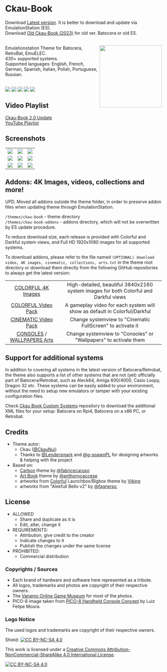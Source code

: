 # Ckau-Book

Download [Latest version](https://github.com/CkauNui/ckau-book/archive/refs/heads/master.zip). It is better to download and update via EmulationStation (ES).<br/>
Download [Old Ckau-Book (2023)](https://drive.google.com/file/d/1GOpP9HHNuaKdBdOTzB6GAZoH8uRjj6cm/view?usp=sharing) for old ver. Batocera or old ES.<br/><br/>
<p>
<img align="right" width="200px" src="https://i.imgur.com/eCZPBDE.png">
Emulationstation Theme for Batocera, RetroBat, EmuELEC.<br/>
430+ supported systems.<br/>
Supported languages: English, French, German, Spanish, Italian, Polish, Portuguese, Russian.
<br/>
<br/>
</p>
<p>
      <a href="https://img.shields.io/github/stars/CkauNui/ckau-book" alt="stars">
        <img src="https://img.shields.io/github/stars/CkauNui/ckau-book" /></a>
      <a href="https://img.shields.io/github/forks/CkauNui/ckau-book" alt="Forks">
        <img src="https://img.shields.io/github/forks/CkauNui/ckau-book" /></a>
      <a href="https://img.shields.io/github/issues/CkauNui/ckau-book" alt="Issues">
        <img src="https://img.shields.io/github/issues/CkauNui/ckau-book" /></a>
      <a href="https://img.shields.io/github/issues-closed/CkauNui/ckau-book" alt="Issues Closed">
        <img src="https://img.shields.io/github/issues-closed/CkauNui/ckau-book" /></a>
      <a href="https://img.shields.io/github/issues-pr-closed/CkauNui/ckau-book" alt="Closed PR">
        <img src="https://img.shields.io/github/issues-pr-closed/CkauNui/ckau-book" /></a>
</p>

## Video Playlist
[Ckau-Book 2.0 Update](https://youtu.be/ZZAhYxToddg)<br/>
[YouTube Playlist](https://www.youtube.com/playlist?list=PLlc3zkd7FLPScpaFz9Gf7WWrcR0v21pDv)

## Screenshots

|                                    |                                    |                                    |
| :--------------------------------: | :--------------------------------: | :--------------------------------: |
| ![](https://i.imgur.com/WSwrq1u.jpg?raw=true) | ![](https://i.imgur.com/3uKzHYp.png?raw=true) | ![](https://i.imgur.com/NL7fZf8.png?raw=true) |
| ![](https://i.imgur.com/NG1P5FZ.png?raw=true) | ![](https://i.imgur.com/BZyUFDn.png?raw=true) | ![](https://i.imgur.com/FeKK9KN.png?raw=true) |
| ![](https://i.imgur.com/n6fcyqE.png?raw=true) | ![](https://i.imgur.com/J4n82Pe.png?raw=true) | ![](https://i.imgur.com/OByObVo.png?raw=true) |

## Addons: 4K Images, videos, collections and more!
UPD. Moved all addons outside the theme folder, in order to preserve addon files when updating theme through EmulationStation.

`/themes/ckau-book` - theme directory<br/>
`/themes/ckau-book-addons` - addons directory, which will not be overwritten by ES update procedure.


To reduce download size, each release is provided with Colorful and Darkful system views, and Full HD 1920x1080 images for all supported systems.

To download addons, please refer to the file named `(OPTIONAL) download video, 4K images, cinematic, collections, arts.txt` in the theme root directory or download them directly from the following GitHub repositories to always get the latest version:

|                                    |                                    |                                    
| :--------------------------------: | :--------------------------------: |
| [COLORFUL 4K Images](https://github.com/CkauNui/ckau-book-addons-Colorful-4K-Images) | High-detailed, beautiful 3840x2160 system images for both Colorful and Darkful views
| [COLORFUL Video Pack](https://github.com/CkauNui/ckau-book-addons-Colorful-Video) | A gameplay video for each system will show as default in Colorful/Darkful
| [CINEMATIC Video Pack](https://github.com/CkauNui/ckau-book-addons-Cinematic-Video) |  Change systemview to "Cinematic FullScreen" to activate it
| [CONSOLES](https://github.com/CkauNui/ckau-book-addons-Consoles) / [WALLPAPERS Arts](https://github.com/CkauNui/ckau-book-addons-Wallpapers) | Change systemview to "Consoles" or "Wallpapers" to activate them

## Support for additional systems

In addition to covering all systems in the latest version of Batocera/Retrobat, the theme also supports a list of other systems that are not (yet) officially part of Batocera/Retrobat, such as Aleck64, Amiga 600/4000, Casio Loopy, Dragon 32 etc.
These systems can be easily added to your environment, without the need to setup new emulators or tamper with your existing configuration files.

Check [Ckau Book Custom Systems](https://github.com/g-spawnPL/ckau-book-custom-systems) repository to download the additional XML files for your setup: Batocera on Rpi4, Batocera on a x86 PC, or Retrobat.


## Credits

- Theme autor:
  - Ckau ([@CkauNui](https://github.com/CkauNui))
  - Thanks to [@Lendersmark](https://github.com/Lendersmark) and [@g-spawnPL](https://github.com/g-spawnPL) for designing artworks & helping with the project
- Based on:
  - [Carbon](https://github.com/fabricecaruso/es-theme-carbon) theme by [@fabricecaruso](https://github.com/fabricecaruso)
  - [Art Book](https://github.com/anthonycaccese/es-theme-art-book) theme by [@anthonycaccese](https://github.com/anthonycaccese)
  - artworks from [Colorful](https://forums.launchbox-app.com/topic/51590-colorful-bigbox-theme) Launchbox/Bigbox theme by [Viking](https://forums.launchbox-app.com/profile/70421-viking)
  - artworks from "Alekfull Bello v2" by [@fagnerpc](https://github.com/fagnerpc)

## License

- ALLOWED
  - Share and duplicate as it is
  - Edit, alter, change it
- REQUIREMENTS:
  - Attribution, give credit to the creator
  - Indicate changes to it
  - Publish the changes under the same license
- PROHIBITED:
  - Commercial distribution

### Copyrights / Sources
- Each brand of hardware and software here represented as a tribute.<br/>
- All logos, trademarks and photos are copyright of their respective owners.<br/>
- The [Vanamo Online Game Museum](https://commons.wikimedia.org/wiki/User:Evan-Amos) for most of the photos.<br/>
- PICO-8 image taken from [PICO-8 Handheld Console Concept](https://www.behance.net/gallery/143131355/PICO-8-Handheld-Console-Concept) by Luiz Felipe Moura.

### Logo Notice

The used logos and trademarks are copyright of their respective owners.
  
Shield: [![CC BY-NC-SA 4.0][cc-by-nc-sa-shield]][cc-by-nc-sa]

This work is licensed under a
[Creative Commons Attribution-NonCommercial-ShareAlike 4.0 International License][cc-by-nc-sa].

[![CC BY-NC-SA 4.0][cc-by-nc-sa-image]][cc-by-nc-sa]

[cc-by-nc-sa]: http://creativecommons.org/licenses/by-nc-sa/4.0/
[cc-by-nc-sa-image]: https://licensebuttons.net/l/by-nc-sa/4.0/88x31.png
[cc-by-nc-sa-shield]: https://img.shields.io/badge/License-CC%20BY--NC--SA%204.0-lightgrey.svg
